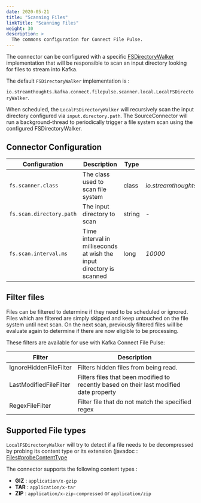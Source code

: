 ```yaml
---
date: 2020-05-21
title: "Scanning Files"
linkTitle: "Scanning Files"
weight: 30
description: >
  The commons configuration for Connect File Pulse.
---
```


The connector can be configured with a specific [FSDirectoryWalker](https://github.com/streamthoughts/kafka-connect-file-pulse/blob/master/connect-file-pulse-plugin/src/main/java/io/streamthoughts/kafka/connect/filepulse/scanner/local/FSDirectoryWalker.java) 
implementation that will be responsible to scan an input directory looking for files to stream into Kafka.

The default `FSDirectoryWalker` implementation is :

`io.streamthoughts.kafka.connect.filepulse.scanner.local.LocalFSDirectoryWalker`.

When scheduled, the  `LocalFSDirectoryWalker` will recursively scan the input directory configured via  `input.directory.path`.
The SourceConnector will run a background-thread to periodically trigger a file system scan using the configured FSDirectoryWalker.

## Connector Configuration

| Configuration |   Description |   Type    |   Default |   Importance  |
| --------------| --------------|-----------| --------- | ------------- |
|`fs.scanner.class` | The class used to scan file system | class | *io.streamthoughts.kafka.connect.filepulse.scanner.local.LocalFSDirectoryWalker* | medium |
|`fs.scan.directory.path` | The input directory to scan | string | *-* | high |
|`fs.scan.interval.ms` | Time interval in milliseconds at wish the input directory is scanned | long | *10000* | high |

## Filter files

Files can be filtered to determine if they need to be scheduled or ignored. Files which are filtered are simply skipped and 
keep untouched on the file system until next scan. On the next scan, previously filtered files will be evaluate again to determine if there are now eligible to be processing.

These filters are available for use with Kafka Connect File Pulse:

| Filter | Description |
|---     | --- |
| IgnoreHiddenFileFilter | Filters hidden files from being read. |
| LastModifiedFileFilter | Filters files that been modified to recently based on their last modified date property |
| RegexFileFilter | Filter file that do not match the specified regex |


## Supported File types

`LocalFSDirectoryWalker` will try to detect if a file needs to be decompressed by probing its content type or its extension (javadoc : [Files#probeContentType](https://docs.oracle.com/javase/8/docs/api/java/nio/file/Files.html#probeContentType-java.nio.file.Path)

The connector supports the following content types :

* **GIZ** : `application/x-gzip`
* **TAR** : `application/x-tar`
* **ZIP** : `application/x-zip-compressed` or `application/zip`